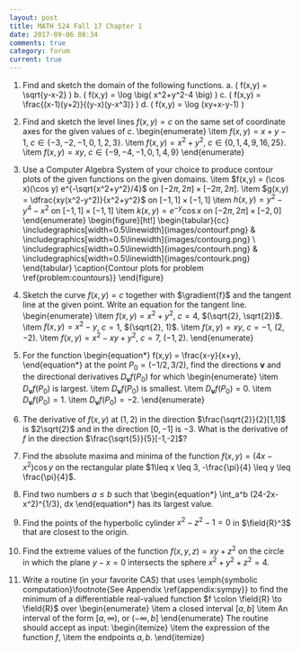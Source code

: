 ```yaml
---
layout: post
title: MATH 524 Fall 17 Chapter 1
date: 2017-09-06 08:34
comments: true
category: forum
current: true
---
```


1. Find and sketch the domain of the following functions.
	a. \( f(x,y) = \sqrt{y-x-2} \)
	b. \( f(x,y) = \log \big( x^2+y^2-4 \big) \)
	c. \( f(x,y) = \frac{(x-1)(y+2)}{(y-x)(y-x^3)} \)
	d. \( f(x,y) = \log (xy+x-y-1) \)

2. Find and sketch the level lines $f(x,y)=c$ on the same set of coordinate axes for the given values of $c$.
\begin{enumerate}
	\item $f(x,y) = x+y-1$, $c \in \{ -3, -2, -1, 0, 1, 2, 3\}$.
	\item $f(x,y) = x^2+y^2$, $c \in \{ 0, 1, 4, 9, 16, 25 \}$.
	\item $f(x,y) = xy$, $c \in \{ -9, -4, -1, 0, 1, 4, 9 \}$
\end{enumerate}

3. Use a Computer Algebra System of your choice to produce contour plots of the given functions on the given domains.
	\item $f(x,y) = (\cos x)(\cos y) e^{-\sqrt{x^2+y^2}/4}$ on $[-2\pi, 2\pi]\times [-2\pi, 2\pi]$.
	\item $g(x,y) = \dfrac{xy(x^2-y^2)}{x^2+y^2}$ on $[-1,1] \times [-1,1]$
	\item $h(x,y) = y^2 - y^4 -x^2$ on $[-1,1]\times[-1,1]$
	\item $k(x,y) = e^{-y}\cos x$ on $[-2\pi, 2\pi]\times[-2,0]$
\end{enumerate}
\begin{figure}[ht!]
\begin{tabular}{cc}
\includegraphics[width=0.5\linewidth]{images/contourf.png} &
\includegraphics[width=0.5\linewidth]{images/contourg.png} \\
\includegraphics[width=0.5\linewidth]{images/contourh.png} &
\includegraphics[width=0.5\linewidth]{images/contourk.png} 
\end{tabular}
\caption{Contour plots for problem \ref{problem:countours}}
\end{figure}

4. Sketch the curve $f(x,y)=c$ together with $\gradient{f}$ and the tangent line at the given point.  Write an equation for the tangent line.
\begin{enumerate}
	\item $f(x,y)=x^2+y^2$, $c=4$, $(\sqrt{2}, \sqrt{2})$.
	\item $f(x,y)=x^2-y$, $c=1$, $(\sqrt{2}, 1)$.
	\item $f(x,y)=xy$, $c=-1$, $(2, -2)$.
	\item $f(x,y)=x^2-xy+y^2$, $c=7$, $(-1,2)$.
\end{enumerate}

5. For the function
\begin{equation*}
f(x,y) = \frac{x-y}{x+y},
\end{equation*}
at the point $P_0 = (-1/2, 3/2)$, find the directions $\boldsymbol{v}$ and the directional derivatives $D_{\boldsymbol{v}}f(P_0)$ for which
\begin{enumerate}
	\item $D_{\boldsymbol{v}}f(P_0)$ is largest.
	\item $D_{\boldsymbol{v}}f(P_0)$ is smallest.
	\item $D_{\boldsymbol{v}}f(P_0) = 0$.
	\item $D_{\boldsymbol{v}}f(P_0) = 1$.
	\item $D_{\boldsymbol{v}}f(P_0) = -2$.
\end{enumerate}

6. The derivative of $f(x,y)$ at $(1,2)$ in the direction $\frac{\sqrt{2}}{2}[1,1]$ is $2\sqrt{2}$ and in the direction $[0,-1]$ is $-3$.  What is the derivative of $f$ in the direction $\frac{\sqrt{5}}{5}[-1,-2]$?

7. Find the absolute maxima and minima of the function $f(x,y) = (4x-x^2)\cos y$ on the rectangular plate $1\leq x \leq 3, -\frac{\pi}{4} \leq y \leq \frac{\pi}{4}$.

8. Find two numbers $a \leq b$ such that 
\begin{equation*}
\int_a^b (24-2x-x^2)^{1/3}\, dx
\end{equation*}
has its largest value.

9. Find the points of the hyperbolic cylinder $x^2-z^2-1=0$ in $\field{R}^3$ that are closest to the origin.

10. Find the extreme values of the function $f(x,y,z)=xy+z^2$ on the circle in which the plane $y-x=0$ intersects the sphere $x^2+y^2+z^2=4$.

11. Write a routine (in your favorite CAS) that uses \emph{symbolic computation}\footnote{See Appendix \ref{appendix:sympy}} to find the minimum of a differentiable real-valued function $f \colon \field{R} \to \field{R}$ over 
\begin{enumerate}
	\item a closed interval $[a,b]$
	\item An interval of the form $[a,\infty)$, or $(-\infty, b]$
\end{enumerate}
The routine should accept as input:
\begin{itemize}
	\item the expression of the function $f$,
	\item the endpoints $a,b$.
\end{itemize}
